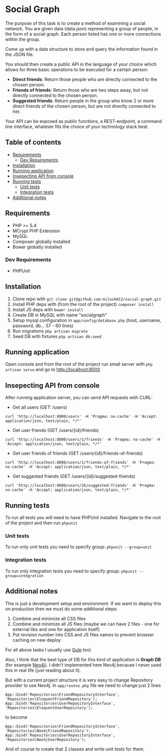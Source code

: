 # Social Graph

The purpose of this task is to create a method of examining a social network.
You are given data (data.json) representing a group of people, in the form of a social graph.
Each person listed has one or more connections within the group.

Come up with a data structure to store and query the information found in the JSON file.

You should then create a public API in the language of your choice which allows for
three basic operations to be executed for a certain person:

- **Direct friends**: Return those people who are directly connected to the chosen person.
- **Friends of friends**: Return those who are two steps away, but not directly connected to the chosen person.
- **Suggested friends**: Return people in the group who know 2 or more direct friends of the chosen person, but are not directly connected to her.

Your API can be exposed as public functions, a REST-endpoint, a command line interface,
whatever fits the choice of your technology stack best.

## Table of contents

- [Requirements](#requirements)
    - [Dev Requirements](#dev-requirements)
- [Installation](#installation)
- [Running application](#running-application)
- [Insepecting API from console](#insepecting-api-from-console)
- [Running tests](#running-tests)
    - [Unit tests](#unit-tests)
    - [Integration tests](#integration-tests)
- [Additional notes](#additional-notes)

## Requirements

- PHP >= 5.4
- MCrypt PHP Extension
- MySQL
- Composer globally installed
- Bower globally installed

### Dev Requirements

- PHPUnit

## Installation

1. Clone repo with ```git clone git@github.com:milosh012/social-graph.git```
2. Install PHP deps with (from the root of the project) ```composer install```
3. Install JS deps with ```bower install```
4. Create DB in MySQL with name "socialgraph"
5. Setup mysql configuration in ```app/config/database.php``` (host, username, password, db... 57 - 60 lines)
6. Run migrations ```php artisan migrate```
7. Seed DB with fixtures ```php artisan db:seed```

## Running application

Open console and from the root of the project run small server with
```php artisan serve``` and go to [http://localhost:8000](http://localhost:8000)

## Insepecting API from console

After running application server, you can send API requests with CURL:

- Get all users (GET: /users)

```
curl 'http://localhost:8000/users' -H 'Pragma: no-cache' -H 'Accept: application/json, text/plain, */*'
```

- Get user friends (GET /users/{id}/friends)

```
curl 'http://localhost:8000/users/1/friends' -H 'Pragma: no-cache' -H 'Accept: application/json, text/plain, */*'
```

- Get user friends of friends (GET /users/{id}/friends-of-friends)

```
curl 'http://localhost:8000/users/1/friends-of-friends' -H 'Pragma: no-cache' -H 'Accept: application/json, text/plain, */*'
```

- Get suggested friends (GET /users/{id}/suggested-friends)

```
curl 'http://localhost:8000/users/16/suggested-friends' -H 'Pragma: no-cache' -H 'Accept: application/json, text/plain, */*'
```

## Running tests

To run all tests you will need to have PHPUnit installed.
Navigate to the root of the project and then run ```phpunit```

### Unit tests

To run only unit tests you need to specify group: ```phpunit --group=unit```

### Integration tests

To run only integration tests you need to specify group: ```phpunit --group=integration```

## Additional notes

This is just a development setup and environment. If we want to deploy this on production then we must do some additional steps:

1. Combine and minimize all CSS files
2. Combine and minimize all JS files (maybe we can have 2 files - one for external libs and one for application itself)
3. Put revision number into CSS and JS files names to prevent browser caching on new deploy

For all above tasks I usually use [Gulp](http://gulpjs.com/) tool.

Also, I think that the best type of DB for this kind of application is **Graph DB** (for example [Neo4j](http://www.neo4j.org/)).
I didn't implemented here Neo4j because I never used this in real life (just reading about it).

But with a current project structure it is very easy to change Repository provider to use Neo4j.
In ```app/routes.php``` file we need to change just 2 lines

```
App::bind('Repositories\FriendRepositoryInterface', 'Repositories\EloquentFriendRepository');
App::bind('Repositories\UserRepositoryInterface', 'Repositories\EloquentUserRepository');
```

to become

```
App::bind('Repositories\FriendRepositoryInterface', 'Repositories\Neo4jFriendRepository');
App::bind('Repositories\UserRepositoryInterface', 'Repositories\Neo4jUserRepository');
```

And of course to create that 2 classes and write unit tests for them.
